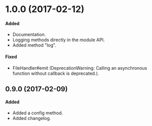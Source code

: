 # 1.0.0 (2017-02-12)

#### Added

* Documentation.
* Logging methods directly in the module API.
* Added method "log".

#### Fixed

* FileHandler#emit (DeprecationWarning: Calling an asynchronous function without callback is deprecated.).

## 0.9.0 (2017-02-09)

#### Added

* Added a config method.
* Added changelog.
